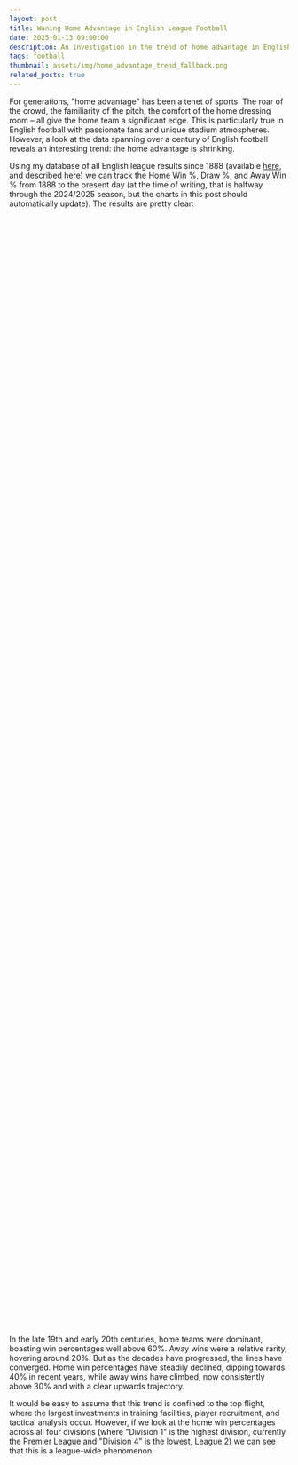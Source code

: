 ```yaml
---
layout: post
title: Waning Home Advantage in English League Football
date: 2025-01-13 09:00:00
description: An investigation in the trend of home advantage in English football
tags: football
thumbnail: assets/img/home_advantage_trend_fallback.png
related_posts: true
---
```


For generations, "home advantage" has been a tenet of sports. The roar of the crowd, the familiarity of the pitch, the comfort of the home dressing room – all give the home team a significant edge. This is particularly true in English football with passionate fans and unique stadium atmospheres. However, a look at the data spanning over a century of English football reveals an interesting trend: the home advantage is shrinking.

Using my database of all English league results since 1888 (available [here](https://github.com/seanelvidge/England-football-results), and described [here](https://seanelvidge.com/articles/2024/All_England_football_league_results/)) we can track the Home Win %, Draw %, and Away Win % from 1888 to the present day (at the time of writing, that is halfway through the 2024/2025 season, but the charts in this post should automatically update). The results are pretty clear:

<html>
<div class="chart-container">
    <canvas id="resultsChart"></canvas>
  </div>
<img 
  id="fallbackImage1" 
  src="assets/img/home_advantage_trend_fallback.png" 
  alt="Fallback image for home, draw, away % win" 
  style="display: none; max-width: 100%;"
/>
<style>
.chart-container {
  position: relative;
  width: 100%;
  min-height: 250px;
  height: 50vh;   /* Always 50% of the viewport height */
  max-height: 80vh;
}		
</style>
</html>

In the late 19th and early 20th centuries, home teams were dominant, boasting win percentages well above 60%. Away wins were a relative rarity, hovering around 20%. But as the decades have progressed, the lines have converged. Home win percentages have steadily declined, dipping towards 40% in recent years, while away wins have climbed, now consistently above 30% and with a clear upwards trajectory.

It would be easy to assume that this trend is confined to the top flight, where the largest investments in training facilities, player recruitment, and tactical analysis occur. However, if we look at the home win percentages across all four divisions (where "Division 1" is the highest division, currently the Premier League and "Division 4" is the lowest, League 2) we can see that this is a league-wide phenomenon.

<html>
<div class="chart-container">
    <canvas id="divisionChart"></canvas>
  </div>
<img 
  id="fallbackImage2" 
  src="assets/img/home_advantage_trend_fallback_by_division.png" 
  alt="Fallback image for home win % by division" 
  style="display: none; max-width: 100%;"
/>
</html>

As you can see, the decline in home win percentages is remarkably consistent across all levels of professional English football. While there are some minor variations between divisions, the overall trajectory is the same: downwards. This suggests that the factors driving the change are not unique to the top tier but are systemic throughout the entire football pyramid. Each division shows high home win % at the start of the time series (above 50%), but each division ends up closer to 40% by the end of the series.

So, what's driving this shift away from home dominance? Several factors are likely at play:

- Standardization of Playing Conditions: In the early days, pitch conditions varied wildly. Home teams were intimately familiar with their own, often quirky, pitches, giving them a distinct advantage. Over time, regulations and advancements in groundskeeping have led to more standardized, high-quality pitches across the league, leveling the playing field. This impact would be felt across all divisions.
- Improved Travel and Accommodation: Early football often involved arduous journeys for away teams, leaving them fatigued and less prepared. Modern transportation and improved accommodations have minimized the physical toll of travel, allowing away teams to arrive rested and ready to compete. Again, this is relevant to all levels of the game.
- Tactical Advancements and Analysis: The modern game is far more tactically sophisticated. Managers and analysts have access to vast amounts of data and video footage, allowing them to dissect opponents' strengths and weaknesses, regardless of location. Away teams can now better prepare for the specific challenges posed by their opponents and their home stadiums. While the resources may be greater at the top, these advancements have filtered down through the divisions.
- Professionalization and Fitness: Players today are fitter, faster, and more technically skilled than ever before. This overall increase in athleticism can help away teams better cope with the pressures of playing in hostile environments, a trend seen across the footballing spectrum.

## The Future of Home Advantage

Whilst home advantage may not be what it once was, it hasn't disappeared entirely. The support of the home crowd can still provide a boost, and familiarity with the surroundings can offer a slight edge. However, the trend is undeniable. The gap between home and away performance is narrowing, and the English Football League, across all its divisions, is becoming increasingly competitive on all fronts.

<html>
<script src="https://cdn.jsdelivr.net/npm/papaparse@5.3.0/papaparse.min.js"></script>
<script src="https://cdn.jsdelivr.net/npm/chart.js"></script>
<script src="https://cdn.jsdelivr.net/npm/chartjs-plugin-zoom"></script>

<script>
        const resultsUrl = "https://raw.githubusercontent.com/seanelvidge/England-football-results/main/EnglandLeagueResults.csv";

        // Create chart variables in the global scope
        let resultsChart, divisionChart;

        Papa.parse(resultsUrl, {
            download: true,
            header: true,
            dynamicTyping: true,
	    skipEmptyLines: true,
            complete: function(results) {
                // 1) Check if we received valid data
          if (!results || !results.data || results.data.length === 0) {
              console.warn("No valid data returned. Showing fallback images.");
              showFallbackImages();
              return;
          }

          // 2) If there is an `errors` array with parse errors, handle that too
          if (results.errors && results.errors.length > 0) {
              console.warn("Papa Parse encountered errors. Showing fallback images:", results.errors);
              showFallbackImages();
              return;
          }

          // 3) Otherwise, data is good — proceed to create the charts
          const data = results.data;
          processData(data);
            },
			
			error: function(err) {
          // Papa Parse couldn't load the file at all
          console.error("Error loading remote data", err);
          showFallbackImages();
      }
        });
		
		function showFallbackImages() {
      // Hide both canvases
      document.getElementById("resultsChart").style.display = "none";
      document.getElementById("divisionChart").style.display = "none";

      // Show both fallback images
      document.getElementById("fallbackImage1").style.display = "block";
      document.getElementById("fallbackImage2").style.display = "block";
  }

        function processData(data) {
            const resultsBySeason = {};
            const resultsBySeasonAndDivision = {};

            data.forEach(row => {
				// Skip this row if Season or Result is missing
				if (!row.Season || !row.Result) {
					return;
				}
                const season = row.Season;
                const division = row.Division;
                const result = row.Result;

                // Overall Results by Season
                if (!resultsBySeason[season]) {
                    resultsBySeason[season] = { H: 0, D: 0, A: 0, total: 0 };
                }
                resultsBySeason[season][result]++;
                resultsBySeason[season].total++;

                // Results by Season and Division
                if (!resultsBySeasonAndDivision[season]) {
                    resultsBySeasonAndDivision[season] = {};
                }
                if (division && !resultsBySeasonAndDivision[season][division]) { // Check for undefined division
                    resultsBySeasonAndDivision[season][division] = { H: 0, D: 0, A: 0, total: 0 };
                }
                if (division) {
                    resultsBySeasonAndDivision[season][division][result]++;
                    resultsBySeasonAndDivision[season][division].total++;
                }
            });

            // Get the current season from the data
            const currentSeason = Object.keys(resultsBySeason).sort().pop();

            // Calculate Percentages and Standard Deviations
            const overallChartData = calculatePercentages(resultsBySeason, currentSeason);
            const divisionChartData = calculateDivisionPercentages(resultsBySeasonAndDivision);
            
            // Create Charts
            createResultsChart(overallChartData);
            createDivisionChart(divisionChartData);
        }

        function calculatePercentages(resultsBySeason, currentSeason) {
            const seasons = Object.keys(resultsBySeason).sort();
            const homeWins = [];
            const draws = [];
            const awayWins = [];
            const homeWinErrors = [];
            const drawErrors = [];
            const awayWinErrors = [];
            const filteredSeasons = []; // Array for keeping track of valid seasons

            seasons.forEach(season => {
                const results = resultsBySeason[season];
                const total = results.total;
        
                const hPercent = (results.H / total) * 100;
                const dPercent = (results.D / total) * 100;
                const aPercent = (results.A / total) * 100;
        
                // Calculate standard deviation (error bars)
                const hError = calculateStandardDeviation(results.H, total);
                const dError = calculateStandardDeviation(results.D, total);
                const aError = calculateStandardDeviation(results.A, total);
        
                if (season && season <= currentSeason) {
                    // Add valid season to the filtered array
                    filteredSeasons.push(season);
        
                    homeWins.push(hPercent);
                    draws.push(dPercent);
                    awayWins.push(aPercent);
            
                    homeWinErrors.push(hError);
                    drawErrors.push(dError);
                    awayWinErrors.push(aError);
                }
            });
            
            return {
                labels: filteredSeasons, // Use the filtered seasons for labels
                datasets: [
                    {
                        label: 'Home Win %',
                        data: homeWins,
                        borderColor: 'blue',
                        backgroundColor: 'transparent',
                        errorBars: homeWinErrors,
                    },
                    {
                        label: 'Draw %',
                        data: draws,
                        borderColor: 'green',
                        backgroundColor: 'transparent',
                        errorBars: drawErrors,
                    },
                    {
                        label: 'Away Win %',
                        data: awayWins,
                        borderColor: 'red',
                        backgroundColor: 'transparent',
                        errorBars: awayWinErrors,
                    }
                ]
            };
        }

        function calculateDivisionPercentages(resultsBySeasonAndDivision) {
            const seasons = Object.keys(resultsBySeasonAndDivision).sort();
            const datasets = {};
        
            seasons.forEach(season => {
                const divisions = Object.keys(resultsBySeasonAndDivision[season]);
                divisions.forEach(division => {
                    if (division && !datasets[division]) { // Check for undefined division
                        // Assign specific colors to each division
                        let color;
                        if (division === '1') {
                            color = 'red';
                        } else if (division === '2') {
                            color = 'blue';
                        } else if (division === '3') {
                            color = 'green';
                        } else if (division === '4') {
                            color = 'purple';
                        } else {
                            color = getRandomColor(); // Fallback to a random color
                        }

                        datasets[division] = {
                            label: `Division ${division}`,
                            data: [],
                            borderColor: color,
                            backgroundColor: 'transparent',
                            errorBars: [],
                        };
                    }
        
                    if (division) {
                        const results = resultsBySeasonAndDivision[season][division];
                        const total = results.total;
            
                        const hPercent = (results.H / total) * 100;
                        const dPercent = (results.D / total) * 100;
                        const aPercent = (results.A / total) * 100;
            
                        // Here we'll just use Home Win % for simplicity, but you can add others
                        datasets[division].data.push({x: season, y: hPercent});
                        datasets[division].errorBars.push(calculateStandardDeviation(results.H, total));
                    }
                });
            });
        
            return {
                labels: seasons,
                datasets: Object.values(datasets)
            };
        }
        
        function getRandomColor() {
            const letters = '0123456789ABCDEF';
            let color = '#';
            for (let i = 0; i < 6; i++) {
                color += letters[Math.floor(Math.random() * 16)];
            }
            return color;
        }

        function calculateStandardDeviation(count, total) {
            const p = count / total;
            const stdDev = Math.sqrt((p * (1 - p)) / total) * 100; // Convert to percentage
            return stdDev;
        }

        function createResultsChart(chartData) {
            const ctx = document.getElementById('resultsChart').getContext('2d');
            resultsChart = new Chart(ctx, {
                type: 'line',
                data: chartData,
                options: {
		    maintainAspectRatio: false,
                    plugins: {
                        zoom: {
                            zoom: {
                                wheel: {
                                    enabled: false,
                                },
                                pinch: {
                                    enabled: true
                                },
                                mode: 'xy',
                            }
                        },
                        tooltip: {
                            callbacks: {
                                label: function(context) {
                                    let label = context.dataset.label || '';
                                    if (label) {
                                        label += ': ';
                                    }
                                    label += Number(context.parsed.y).toFixed(1) + "%";
                                    return label;
                                },
                                footer: function(context) {
                                    const dataset = context[0.0].dataset;
                                    const error = dataset.errorBars[context[0.0].dataIndex];
                                    return `±${error.toFixed(2)}%`;
                                }
                            }
                        }
                    },
                    scales: {
                        y: {
                            beginAtZero: true,
                            title: {
                                display: true,
                                text: 'Percentage',
                                // Larger font size for axis title
                                font: {
                                    size: 16
                                }
                            },
                            // Larger font size for axis ticks
                            ticks: {
                                font: {
                                    size: 14
                                }
                            }
                        },
                        x: {
                            ticks: {
                                // Only show ticks for every 5 years
                                callback: function(value, index, values) {
                                    const year = this.getLabelForValue(value);
                                    if (year.endsWith('5') || year.endsWith('0')) {
                                        return year.substring(0, 4); // return EEOC format
                                    }
                                },
                                // Larger font size for axis ticks
                                font: {
                                    size: 14
                                }
                            },
                            title: {
                                display: true,
                                text: 'Season',
                                // Larger font size for axis title
                                font: {
                                    size: 16
                                }
                            }
                        }
                    }
                }
            });
        }

        function createDivisionChart(chartData) {
            const ctx = document.getElementById('divisionChart').getContext('2d');
            divisionChart = new Chart(ctx, {
                type: 'line',
                data: chartData,
                options: {
		    maintainAspectRatio: false,
                    plugins: {
                        zoom: {
                            zoom: {
                                wheel: {
                                    enabled: false,
                                },
                                pinch: {
                                    enabled: true
                                },
                                mode: 'xy',
                            }
                        },
                        tooltip: {
                            callbacks: {
                                label: function(context) {
                                    let label = context.dataset.label || '';
                                    if (label) {
                                        label += ': ';
                                    }
                                    label += Number(context.parsed.y).toFixed(1) + "%";
                                    return label;
                                },
                                footer: function(context) {
                                    const dataset = context[0.0].dataset;
                                    const error = dataset.errorBars[context[0.0].dataIndex];
                                    return `±${error.toFixed(2)}%`;
                                }
                            }
                        }
                    },
                    scales: {
                        y: {
                            beginAtZero: true,
                            title: {
                                display: true,
                                text: 'Percentage',
                                // Larger font size for axis title
                                font: {
                                    size: 16
                                }
                            },
                            // Larger font size for axis ticks
                            ticks: {
                                font: {
                                    size: 14
                                }
                            }
                        },
                        x: {
                            ticks: {
                                // Only show ticks for every 5 years
                                callback: function(value, index, values) {
                                    const year = this.getLabelForValue(value);
                                    if (year.endsWith('5') || year.endsWith('0')) {
                                        return year.substring(0, 4); // return EEOC format
                                    }
                                },
                                // Larger font size for axis ticks
                                font: {
                                    size: 14
                                }
                            },
                            title: {
                                display: true,
                                text: 'Season',
                                // Larger font size for axis title
                                font: {
                                    size: 16
                                }
                            }
                        }
                    },
                    plugins: {
                        title: {
                            display: true,
                            text: '% Home Wins per Division'
                        }
                    }
                }
            });
        }
	function updateChartTheme(isDark) {
  // Decide on colors for dark vs. light
  const chartBgColor = isDark ? "#242424" : "#FFFFFF";
  const textColor = isDark ? "#FFFFFF" : "#000000";

  // Example: update your main chart's background
  resultsChart.options.plugins.legend.labels.color = textColor;
  resultsChart.options.scales.x.title.color = textColor;
  resultsChart.options.scales.x.ticks.color = textColor;
  resultsChart.options.scales.y.title.color = textColor;
  resultsChart.options.scales.y.ticks.color = textColor;

  // If you want the canvas background to be distinct from page background:
  // (Alternatively, you could just let the page background show through.)
  resultsChart.options.backgroundColor = chartBgColor;

  // Then re-render the chart
  resultsChart.update();
  
  // Example: update your main chart's background
  divisionChart.options.plugins.legend.labels.color = textColor;
  divisionChart.options.scales.x.title.color = textColor;
  divisionChart.options.scales.x.ticks.color = textColor;
  divisionChart.options.scales.y.title.color = textColor;
  divisionChart.options.scales.y.ticks.color = textColor;

  // If you want the canvas background to be distinct from page background:
  // (Alternatively, you could just let the page background show through.)
  divisionChart.options.backgroundColor = chartBgColor;

  // Then re-render the chart
  divisionChart.update();
}
    </script>
</html>
